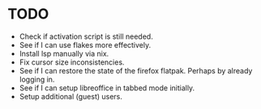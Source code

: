 # TODO
 - Check if activation script is still needed.
 - See if I can use flakes more effectively.
 - Install lsp manually via nix.
 - Fix cursor size inconsistencies.
 - See if I can restore the state of the firefox flatpak. Perhaps by already logging in.
 - See if I can setup libreoffice in tabbed mode initially.
 - Setup additional (guest) users.
